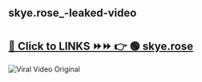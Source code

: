 
 ## skye.rose_-leaked-video 

# <h2><a href="https://clipsfans.com/skye.rose_&ref=git">🔗 Click to LINKS ⏩⏩ 👉 🟢 skye.rose  </a></h2>

<a href="https://clipsfans.com/skye.rose_&ref=git" rel="nofollow" data-target="animated-image.originalLink"><img src="https://i.ibb.co.com/xMMVF88/686577567.gif" alt="Viral Video Original" style="max-width: 100%; display: inline-block;" data-target="animated-image.originalImage"></a>

